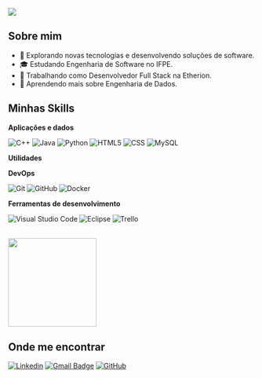![](https://komarev.com/ghpvc/?username=clenioborgesx&color=006bed)

## Sobre mim

- 🤔 Explorando novas tecnologias e desenvolvendo soluções de software.
- 🎓 Estudando Engenharia de Software no IFPE.
- 💼 Trabalhando como Desenvolvedor Full Stack na Etherion.
- 🌱 Aprendendo mais sobre Engenharia de Dados.

## Minhas Skills

**Aplicações e dados**

![C++](https://img.shields.io/badge/-C++-333333?style=flat&logo=C%2B%2B&logoColor=00599C)
![Java](https://img.shields.io/badge/-Java-333333?style=flat&logo=Java)
![Python](https://img.shields.io/badge/-Python-333333?style=flat&logo=Python)
![HTML5](https://img.shields.io/badge/-HTML5-333333?style=flat&logo=HTML5)
![CSS](https://img.shields.io/badge/-CSS-333333?style=flat&logo=CSS3&logoColor=1572B6)
![MySQL](https://img.shields.io/badge/-MySQL-333333?style=flat&logo=mysql)

**Utilidades**



**DevOps**

![Git](https://img.shields.io/badge/-Git-333333?style=flat&logo=git)
![GitHub](https://img.shields.io/badge/-GitHub-333333?style=flat&logo=github)
![Docker](https://img.shields.io/badge/-Docker-333333?style=flat&logo=docker)

**Ferramentas de desenvolvimento**

![Visual Studio Code](https://img.shields.io/badge/-Visual%20Studio%20Code-333333?style=flat&logo=visual-studio-code&logoColor=007ACC)
![Eclipse](https://img.shields.io/badge/-Eclipse-333333?style=flat&logo=eclipse-ide&logoColor=2C2255)
![Trello](https://img.shields.io/badge/-Trello-333333?style=flat&logo=trello&logoColor=007ACC)

<br/>

<a href="https://github.com/clenioborgesx" title="Perfil do Clênio Borges">
  <img height="180em" src="https://github-readme-stats.vercel.app/api?username=clenioborgesx&theme=dracula&show_icons=true" />
</a>

## Onde me encontrar

[![Linkedin](https://img.shields.io/badge/-ClenioBorges-blue?style=flat-square&logo=Linkedin&logoColor=white&link=https://www.linkedin.com/in/cl%C3%AAnio-borges-867737109/)](https://www.linkedin.com/in/cl%C3%AAnio-borges-867737109/)
[![Gmail Badge](https://img.shields.io/badge/-cbbf@discente.ifpe.edu.br-006bed?style=flat-square&logo=Gmail&logoColor=white&link=mailto:cbbf@discente.ifpe.edu.br)](mailto:cbbf@discente.ifpe.edu.br)
[![GitHub](https://img.shields.io/github/followers/clenioborgesx?label=follow&style=social)](https://github.com/clenioborgesx)
